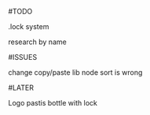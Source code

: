 #TODO

.lock system

research by name

#ISSUES

change copy/paste lib
node sort is wrong

#LATER

Logo pastis bottle with lock
